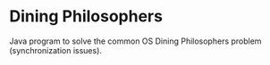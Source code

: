 # Dining Philosophers

Java program to solve the common OS Dining Philosophers problem (synchronization issues).
